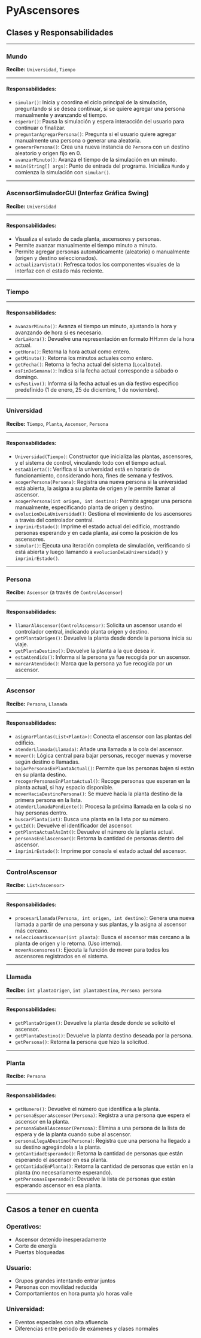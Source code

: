 # PyAscensores

## Clases y Responsabilidades

---

### Mundo
**Recibe:** `Universidad`, `Tiempo`

---

#### Responsabilidades:

- `simular()`: Inicia y coordina el ciclo principal de la simulación, preguntando si se desea continuar, si se quiere agregar una persona manualmente y avanzando el tiempo.
- `esperar()`: Pausa la simulación y espera interacción del usuario para continuar o finalizar.
- `preguntarAgregarPersona()`: Pregunta si el usuario quiere agregar manualmente una persona o generar una aleatoria.
- `generarPersona()`: Crea una nueva instancia de `Persona` con un destino aleatorio y origen fijo en 0.
- `avanzarMinuto()`: Avanza el tiempo de la simulación en un minuto.
- `main(String[] args)`: Punto de entrada del programa. Inicializa `Mundo` y comienza la simulación con `simular()`.

---

### AscensorSimuladorGUI (Interfaz Gráfica Swing)
**Recibe:** `Universidad`

---

#### Responsabilidades:

- Visualiza el estado de cada planta, ascensores y personas.
- Permite avanzar manualmente el tiempo minuto a minuto.
- Permite agregar personas automáticamente (aleatorio) o manualmente (origen y destino seleccionados).
- `actualizarVista()`: Refresca todos los componentes visuales de la interfaz con el estado más reciente.

---
### Tiempo

---

#### Responsabilidades:

- `avanzarMinuto()`: Avanza el tiempo un minuto, ajustando la hora y avanzando de hora si es necesario.
- `darLaHora()`: Devuelve una representación en formato HH:mm de la hora actual.
- `getHora()`: Retorna la hora actual como entero.
- `getMinuto()`: Retorna los minutos actuales como entero.
- `getFecha()`: Retorna la fecha actual del sistema (`LocalDate`).
- `esFinDeSemana()`: Indica si la fecha actual corresponde a sábado o domingo.
- `esFestivo()`: Informa si la fecha actual es un día festivo específico predefinido (1 de enero, 25 de diciembre, 1 de noviembre).

---
### Universidad
**Recibe:** `Tiempo`, `Planta`, `Ascensor`, `Persona`

---

#### Responsabilidades:

- `Universidad(Tiempo)`: Constructor que inicializa las plantas, ascensores, y el sistema de control, vinculando todo con el tiempo actual.
- `estaAbierta()`: Verifica si la universidad está en horario de funcionamiento, considerando hora, fines de semana y festivos.
- `acogerPersona(Persona)`: Registra una nueva persona si la universidad está abierta, la asigna a su planta de origen y le permite llamar al ascensor.
- `acogerPersona(int origen, int destino)`: Permite agregar una persona manualmente, especificando planta de origen y destino.
- `evolucionDeLaUniversidad()`: Gestiona el movimiento de los ascensores a través del controlador central.
- `imprimirEstado()`: Imprime el estado actual del edificio, mostrando personas esperando y en cada planta, así como la posición de los ascensores.
- `simular()`: Ejecuta una iteración completa de simulación, verificando si está abierta y luego llamando a `evolucionDeLaUniversidad()` y `imprimirEstado()`.

---

### Persona
**Recibe:** `Ascensor` (a través de `ControlAscensor`)

---

#### Responsabilidades:

- `llamarAlAscensor(ControlAscensor)`: Solicita un ascensor usando el controlador central, indicando planta origen y destino.
- `getPlantaOrigen()`: Devuelve la planta desde donde la persona inicia su viaje.
- `getPlantaDestino()`: Devuelve la planta a la que desea ir.
- `estaAtendido()`: Informa si la persona ya fue recogida por un ascensor.
- `marcarAtendido()`: Marca que la persona ya fue recogida por un ascensor.

---

### Ascensor
**Recibe:** `Persona`, `Llamada`

---

#### Responsabilidades:

- `asignarPlantas(List<Planta>)`: Conecta el ascensor con las plantas del edificio.
- `atenderLlamada(Llamada)`: Añade una llamada a la cola del ascensor.
- `mover()`: Lógica central para bajar personas, recoger nuevas y moverse según destino o llamadas.
- `bajarPersonasEnPlantaActual()`: Permite que las personas bajen si están en su planta destino.
- `recogerPersonasEnPlantaActual()`: Recoge personas que esperan en la planta actual, si hay espacio disponible.
- `moverHaciaDestinoPersona()`: Se mueve hacia la planta destino de la primera persona en la lista.
- `atenderLlamadaPendiente()`: Procesa la próxima llamada en la cola si no hay personas dentro.
- `buscarPlanta(int)`: Busca una planta en la lista por su número.
- `getId()`: Devuelve el identificador del ascensor.
- `getPlantaActualAsInt()`: Devuelve el número de la planta actual.
- `personasEnElAscensor()`: Retorna la cantidad de personas dentro del ascensor.
- `imprimirEstado()`: Imprime por consola el estado actual del ascensor.

---

### ControlAscensor
**Recibe:** `List<Ascensor>`

---

#### Responsabilidades:

- `procesarLlamada(Persona, int origen, int destino)`: Genera una nueva llamada a partir de una persona y sus plantas, y la asigna al ascensor más cercano.
- `seleccionarAscensor(int planta)`: Busca el ascensor más cercano a la planta de origen y lo retorna. (Uso interno).
- `moverAscensores()`: Ejecuta la función de mover para todos los ascensores registrados en el sistema.

---

### Llamada
**Recibe:** `int plantaOrigen`, `int plantaDestino`, `Persona persona`

---

#### Responsabilidades:

- `getPlantaOrigen()`: Devuelve la planta desde donde se solicitó el ascensor.
- `getPlantaDestino()`: Devuelve la planta destino deseada por la persona.
- `getPersona()`: Retorna la persona que hizo la solicitud.

---

### Planta
**Recibe:** `Persona`

---

#### Responsabilidades:

- `getNumero()`: Devuelve el número que identifica a la planta.
- `personaEsperaAscensor(Persona)`: Registra a una persona que espera el ascensor en la planta.
- `personaSubeAlAscensor(Persona)`: Elimina a una persona de la lista de espera y de la planta cuando sube al ascensor.
- `personaLlegaADestino(Persona)`: Registra que una persona ha llegado a su destino agregándola a la planta.
- `getCantidadEsperando()`: Retorna la cantidad de personas que están esperando el ascensor en esa planta.
- `getCantidadEnPlanta()`: Retorna la cantidad de personas que están en la planta (no necesariamente esperando).
- `getPersonasEsperando()`: Devuelve la lista de personas que están esperando ascensor en esa planta.

---

## Casos a tener en cuenta

### Operativos:
- Ascensor detenido inesperadamente
- Corte de energía
- Puertas bloqueadas

### Usuario:
- Grupos grandes intentando entrar juntos
- Personas con movilidad reducida
- Comportamientos en hora punta y/o horas valle

### Universidad:
- Eventos especiales con alta afluencia
- Diferencias entre periodo de exámenes y clases normales
